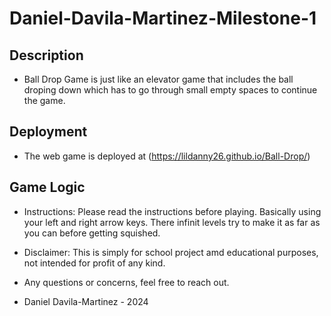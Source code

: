 # Daniel-Davila-Martinez-Milestone-1

## Description

- Ball Drop Game is just like an elevator game that includes the ball droping down which has to go through small empty spaces to continue the game. 


## Deployment

- The web game is deployed at (https://lildanny26.github.io/Ball-Drop/)

## Game Logic

- Instructions: Please read the instructions before playing. Basically using your left and right arrow keys. There infinit levels try to make it as far as you can before getting squished. 

- Disclaimer: This is simply for school project amd educational purposes, not intended for profit of any kind. 
- Any questions or concerns, feel free to reach out.
- Daniel Davila-Martinez - 2024
